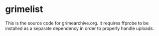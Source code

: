 grimelist
=========

This is the source code for grimearchive.org. It requires ffprobe to be installed as a separate dependency in order to properly handle uploads. 